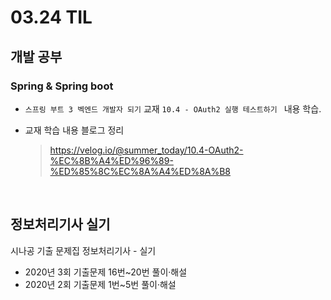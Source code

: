 <h1> 03.24 TIL </h1>

## 개발 공부
###  Spring & Spring boot
  - `스프링 부트 3 벡엔드 개발자 되기` 교재 `10.4 - OAuth2 실행 테스트하기 ` 내용 학습.

  - 교재 학습 내용 블로그 정리 
     > https://velog.io/@summer_today/10.4-OAuth2-%EC%8B%A4%ED%96%89-%ED%85%8C%EC%8A%A4%ED%8A%B8

<br>

## 정보처리기사 실기

시나공 기출 문제집 정보처리기사 - 실기 
  - 2020년 3회 기출문제 16번~20번 풀이·해설
  - 2020년 2회 기출문제 1번~5번 풀이·해설
